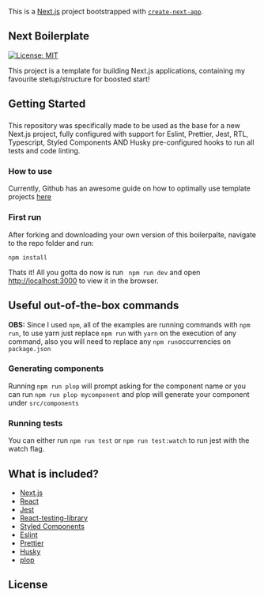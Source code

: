 This is a [Next.js](https://nextjs.org/) project bootstrapped with [`create-next-app`](https://github.com/vercel/next.js/tree/canary/packages/create-next-app).

## Next Boilerplate

[![License: MIT](https://img.shields.io/badge/License-MIT-green.svg)](https://opensource.org/licenses/MIT)

This project is a template for building Next.js applications, containing my favourite stetup/structure for boosted start!

## Getting Started

###
This repository was specifically made to be used as the base for a new Next.js project, fully configured with support for Eslint, Prettier, Jest, RTL, Typescript, Styled Components AND Husky pre-configured hooks to run all tests and code linting.

### How to use
Currently, Github has an awesome guide on how to optimally use template projects [here](https://docs.github.com/en/github/creating-cloning-and-archiving-repositories/creating-a-repository-from-a-template)


### First run

After forking and downloading your own version of this boilerpalte, navigate to the repo folder and run:

```
npm install
```

Thats it! All you gotta do now is run ``` npm run dev``` and open [http://localhost:3000](http://localhost:3000) to view it in the browser.

## Useful out-of-the-box commands

**OBS:** Since I used ``` npm ```,  all of the examples are running commands with ``` npm run ```, to use yarn just replace ``` npm run ``` with ``` yarn ``` on the execution of any command, also you will need to replace any ``` npm run ```occurrencies on ``` package.json ```

### Generating components

Running ``` npm run plop ``` will prompt asking for the component name or you can run ``` npm run plop mycomponent ``` and plop will generate your component under ``` src/components ```

### Running tests

You can either run ``` npm run test ``` or ``` npm run test:watch ``` to run jest with the watch flag.

## What is included?

- [Next.js](https://nextjs.org/)
- [React](https://reactjs.org/)
- [Jest](https://jestjs.io/)
- [React-testing-library](https://testing-library.com/docs/react-testing-library/intro)
- [Styled Components](https://styled-components.com/)
- [Eslint](https://eslint.org/)
- [Prettier](https://prettier.io/)
- [Husky](https://github.com/typicode/husky)
- [plop](https://plopjs.com/)

## License
